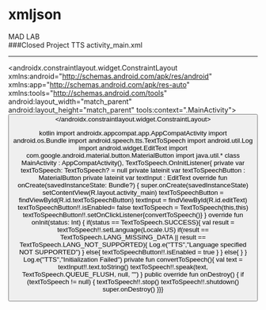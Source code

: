 # xmljson
MAD LAB
<br>
###Closed Project
TTS
activity_main.xml
_________________
<?xml version="1.0" encoding="utf-8"?>
<androidx.constraintlayout.widget.ConstraintLayout
xmlns:android="http://schemas.android.com/apk/res/android"
xmlns:app="http://schemas.android.com/apk/res-auto"
xmlns:tools="http://schemas.android.com/tools"
android:layout_width="match_parent"
android:layout_height="match_parent"
tools:context=".MainActivity">
<EditText
android:id="@+id/editText"
android:layout_width="312dp"
android:layout_height="146dp"
android:ems="10"
android:inputType="textPersonName"
android:text=" text"
app:layout_constraintBottom_toBottomOf="parent"
app:layout_constraintEnd_toEndOf="parent"
app:layout_constraintHorizontal_bias="0.646"
app:layout_constraintStart_toStartOf="parent"
app:layout_constraintTop_toTopOf="parent"
app:layout_constraintVertical_bias="0.305" />
<Button
android:id="@+id/textToSpeechButton"
android:layout_width="wrap_content"
android:layout_height="wrap_content"
android:text=" textToSpeechButton"
app:layout_constraintBottom_toBottomOf="parent"
app:layout_constraintEnd_toEndOf="parent"
app:layout_constraintHorizontal_bias="0.498"
app:layout_constraintStart_toStartOf="parent"
app:layout_constraintTop_toTopOf="parent"
app:layout_constraintVertical_bias="0.576" />
</androidx.constraintlayout.widget.ConstraintLayout>

kotlin
import androidx.appcompat.app.AppCompatActivity
import android.os.Bundle
import android.speech.tts.TextToSpeech
import android.util.Log
import android.widget.EditText
import com.google.android.material.button.MaterialButton
import java.util.*
class MainActivity : AppCompatActivity(), TextToSpeech.OnInitListener{
private var textToSpeech: TextToSpeech? = null
private lateinit var textToSpeechButton : MaterialButton
private lateinit var textInput : EditText
override fun onCreate(savedInstanceState: Bundle?) {
super.onCreate(savedInstanceState)
setContentView(R.layout.activity_main)
textToSpeechButton = findViewById(R.id.textToSpeechButton)
textInput = findViewById(R.id.editText)
textToSpeechButton!!.isEnabled= false
textToSpeech = TextToSpeech(this,this)
textToSpeechButton!!.setOnClickListener{convertToSpeech()}
}
override fun onInit(status: Int) {
if(status == TextToSpeech.SUCCESS){
val result = textToSpeech!!.setLanguage(Locale.US)
if(result == TextToSpeech.LANG_MISSING_DATA || result ==
TextToSpeech.LANG_NOT_SUPPORTED){
Log.e("TTS","Language specified NOT SUPPORTED")
}
else{
textToSpeechButton!!.isEnabled = true
}
}
else{
}
}
Log.e("TTS","Initialization Failed")
private fun convertToSpeech(){
val text = textInput!!.text.toString()
textToSpeech!!.speak(text, TextToSpeech.QUEUE_FLUSH, null, "")
}
public override fun onDestroy()
{
if (textToSpeech != null)
{
textToSpeech!!.stop()
textToSpeech!!.shutdown()
super.onDestroy()
}}}
